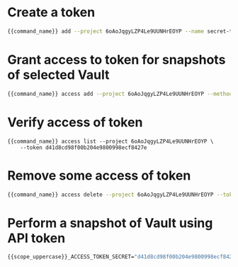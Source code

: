 # Create a token 

```bash
{{command_name}} add --project 6oAoJqgyLZP4Le9UUNHrEOYP --name secret-token-1
```

# Grant access to token for snapshots of selected Vault

```bash
{{command_name}} access add --project 6oAoJqgyLZP4Le9UUNHrEOYP --method POST --path 'vault/x/actions/snapshot' --token d41d8cd98f00b204e9800998ecf8427e
```

# Verify access of token

```
{{command_name}} access list --project 6oAoJqgyLZP4Le9UUNHrEOYP \
    --token d41d8cd98f00b204e9800998ecf8427e
```

# Remove some access of token 

```bash
{{command_name}} access delete --project 6oAoJqgyLZP4Le9UUNHrEOYP --token d41d8cd98f00b204e9800998ecf8427e --access c4ca4238a0b923820dcc509a6f75849b
```

# Perform a snapshot of Vault using API token

```bash
{{scope_uppercase}}_ACCESS_TOKEN_SECRET="d41d8cd98f00b204e9800998ecf8427e" {{scope}} vault snapshot --vault x --name $(date +"%s")
```
